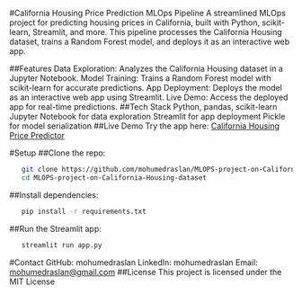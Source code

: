 #California Housing Price Prediction MLOps Pipeline
A streamlined MLOps project for predicting housing prices in California, built with Python, scikit-learn, Streamlit, and more. This pipeline processes the California Housing dataset, trains a Random Forest model, and deploys it as an interactive web app.

##Features
Data Exploration: Analyzes the California Housing dataset in a Jupyter Notebook.
Model Training: Trains a Random Forest model with scikit-learn for accurate predictions.
App Deployment: Deploys the model as an interactive web app using Streamlit.
Live Demo: Access the deployed app for real-time predictions.
##Tech Stack
Python, pandas, scikit-learn
Jupyter Notebook for data exploration
Streamlit for app deployment
Pickle for model serialization
##Live Demo
Try the app here: [California Housing Price Predictor](https://mlops-project-on-california-housing-dataset-by-mohamed-raslan.streamlit.app/)

#Setup
##Clone the repo:
```bash
   git clone https://github.com/mohumedraslan/MLOPS-project-on-California-Housing-dataset.git
   cd MLOPS-project-on-California-Housing-dataset
```
##Install dependencies:
```bash
   pip install -r requirements.txt
```
##Run the Streamlit app:
```bash
   streamlit run app.py
```
#Contact
GitHub: mohumedraslan
LinkedIn: mohumedraslan
Email: mohumedraslan@gmail.com
##License
This project is licensed under the MIT License
